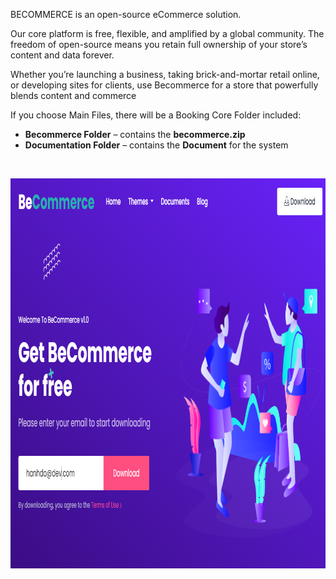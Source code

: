 <p>BECOMMERCE is an open-source eCommerce solution.</p>
<p>Our core platform is free, flexible, and amplified by a global community. The freedom of open-source means you retain full ownership of your store&rsquo;s content and data forever.</p>
<p>Whether you&rsquo;re launching a business, taking brick-and-mortar retail online, or developing sites for clients, use Becommerce for a store that powerfully blends content and commerce</p>
<p>If you choose Main Files, there will be a Booking Core Folder included:</p>
<div class="shortcode-list">
<ul>
<li><strong>Becommerce Folder</strong> &ndash; contains the <strong>becommerce.zip</strong></li>
<li><strong>Documentation Folder</strong> &ndash; contains the <strong>Document</strong> for the system</li>
</ul>
<p>&nbsp;</p>
<img src="/assets/images/whats-included-1/a9c4821666292d8044b8a923314f7f09.png" alt="" width="963" height="624" /><br />
<p>&nbsp;</p>
</div>